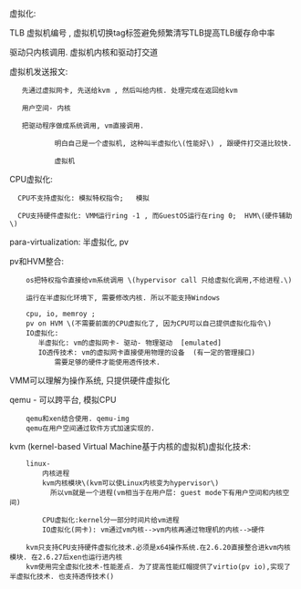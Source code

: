 虚拟化:

TLB  虚拟机编号   , 虚拟机切换tag标签避免频繁清写TLB提高TLB缓存命中率

驱动只内核调用.   虚拟机内核和驱动打交道

虚拟机发送报文:

```
   先通过虚拟网卡, 先送给kvm , 然后叫给内核. 处理完成在返回给kvm

   用户空间- 内核

   把驱动程序做成系统调用, vm直接调用.

           明白自己是一个虚拟机, 这种叫半虚拟化\(性能好\) , 跟硬件打交道比较快.

           虚拟机
```

CPU虚拟化:

```
  CPU不支持虚拟化: 模拟特权指令;   模拟

  CPU支持硬件虚拟化: VMM运行ring -1 , 而GuestOS运行在ring 0;  HVM\(硬件辅助\)
```

para-virtualization: 半虚拟化, pv

pv和HVM整合:

```
    os把特权指令直接给vm系统调用 \(hypervisor call 只给虚拟化调用,不给进程.\)

    运行在半虚拟化环境下, 需要修改内核. 所以不能支持Windows

    cpu, io, memroy ;   
    pv on HVM \(不需要前面的CPU虚拟化了, 因为CPU可以自己提供虚拟化指令\)
    IO虚拟化:
       半虚拟化: vm的虚拟网卡- 驱动- 物理驱动  [emulated]
       IO透传技术: vm的虚拟网卡直接使用物理的设备  (有一定的管理接口)
           需要足够的硬件才能使用透传技术.
```

VMM可以理解为操作系统, 只提供硬件虚拟化

qemu - 可以跨平台, 模拟CPU

```
    qemu和xen结合使用. qemu-img
    qemu在用户空间通过软件方式加速实现的.
```

kvm \(kernel-based Virtual Machine基于内核的虚拟机\)虚拟化技术:

```
    linux-
        内核进程
        kvm内核模块\(kvm可以使Linux内核变为hypervisor\)
          所以vm就是一个进程(vm相当于在用户层: guest mode下有用户空间和内核空间)

        CPU虚拟化:kernel分一部分时间片给vm进程
        IO虚拟化(网卡): vm通过vm内核-->vm内核再通过物理机的内核-->硬件

    kvm只支持CPU支持硬件虚拟化技术.必须是x64操作系统.在2.6.20直接整合进kvm内核模块. 在2.6.27后xen也运行进内核
    kvm使用完全虚拟化技术-性能差点. 为了提高性能红帽提供了virtio(pv io),实现了半虚拟化技术. 也支持透传技术()
```

      













